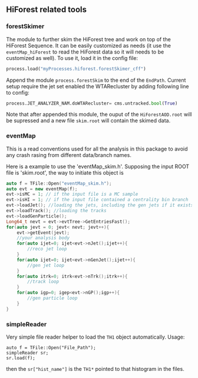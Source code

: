 
## HiForest related tools


### forestSkimer

The module to further skim the HiForest tree and work on top of the HiForest Sequence. It can be easily customized as needs (it use the `eventMap_hiForest` to read the HiForest data so it will needs to be customized as well). To use it, load it in the config file:
```py
process.load("myProcesses.hiforest.forestSkimer_cff")
```

Append the module `process.forestSkim` to the end of the `EndPath`. Current setup require the jet set enabled the WTARecluster by adding following line to config:
```py
process.JET_ANALYZER_NAM.doWTARecluster= cms.untracked.bool(True)
```

Note that after appended this module, the ouput of the `HiForestAOD.root` will be supressed and a new file `skim.root` will contain the skimed data.


### eventMap

This is a read conventions used for all the analysis in this package to avoid any crash rasing from different data/branch names.

Here is a example to use the 'eventMap_skim.h'. Supposing the input ROOT file is 'skim.root', the way to initiate this object is
```cpp
auto f = TFile::Open("eventMap_skim.h");
auto evt = new eventMap(f);
evt->isMC = 1; // if the input file is a MC sample
evt->isHI = 1; // if the input file contained a centrality bin branch
evt->loadJet(); //loading the jets, including the gen jets if it exists.
evt->loadTrack(); //loading the tracks
evt->loadGenParticle();
Long64_t nevt = evt->evtTree->GetEntriesFast();
for(auto jevt = 0; jevt< nevt; jevt++){
	evt->getEvent(jevt);
	//your analysis body
	for(auto ijet=0; ijet<evt->nJet();ijet++){
		//reco jet loop	
	}
	for(auto ijet=0; ijet<evt->nGenJet();ijet++){
		//gen jet loop	
	}
	for(auto itrk=0; itrk<evt->nTrk();itrk++){
		//track loop	
	}
	for(auto igp=0; igep<evt->nGP();igp++){
		//gen particle loop	
	}
}
```

### simpleReader

Very simple file reader helper to load the `TH1` object automatically. Usage:
```
auto f = TFile::Open("File_Path");
simpleReader sr;
sr.load(f);
```
then the `sr["hist_name"]` is the `TH1*` pointed to that histogram in the files.
